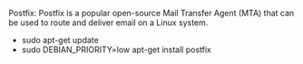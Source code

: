 Postfix: Postfix is a popular open-source Mail Transfer Agent (MTA) that can be used to route and deliver email on a Linux system.

- sudo apt-get update
- sudo DEBIAN_PRIORITY=low apt-get install postfix

